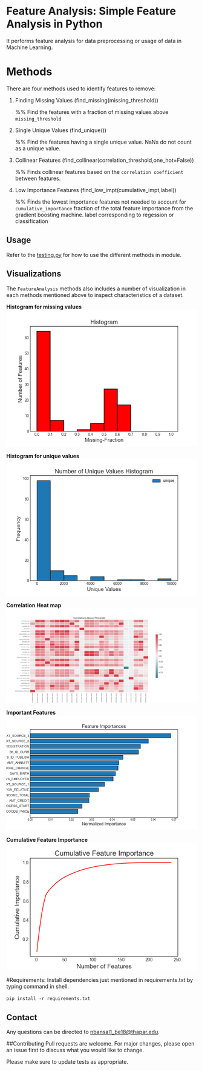 # Feature Analysis: Simple Feature Analysis in Python

It performs feature analysis for data preprocessing or usage of data in Machine Learning.
# Methods

There are four methods used to identify features to remove:

1. Finding Missing Values (find_missing(missing_threshold)) 

   %% Find the features with a fraction of missing values above `missing_threshold`
2. Single Unique Values (find_unique())

    %% Find the features having a single unique value. NaNs do not count as a unique value.
3. Collinear Features (find_collinear(correlation_threshold,one_hot=False))

   %% Finds collinear features based on the `correlation coefficient` between features.
4. Low Importance Features (find_low_impt(cumulative_impt,label))

   %% Finds the lowest importance features not needed to account for `cumulative_importance` fraction
        of the total feature importance from the gradient boosting machine.
        label corresponding to regession or classification

## Usage

Refer to the [testing.py](https://github.com/coolestbnslz/Feature_Analysis/blob/main/testing.py) for how to use the different methods in module.

## Visualizations

The `FeatureAnalysis` methods also includes a number of visualization in each methods mentioned above to inspect 
characteristics of a dataset. 

__Histogram for missing values__
![](https://github.com/coolestbnslz/Feature_Analysis/blob/main/images/figure_1.png)

__Histogram for unique values__
![](https://github.com/coolestbnslz/Feature_Analysis/blob/main/images/figure_2.png)

__Correlation Heat map__
![](https://github.com/coolestbnslz/Feature_Analysis/blob/main/images/figure_3.png)

__Important Features__
![](https://github.com/coolestbnslz/Feature_Analysis/blob/main/images/figure_4.png)

__Cumulative Feature Importance__
![](https://github.com/coolestbnslz/Feature_Analysis/blob/main/images/figure_5.png)

#Requirements:
Install dependencies just mentioned in requirements.txt by typing command in shell.

`pip install -r requirements.txt`

## Contact

Any questions can be directed to nbansal1_be18@thapar.edu.

##Contributing
Pull requests are welcome. For major changes, please open an issue first to discuss what you would like to change.

Please make sure to update tests as appropriate.
